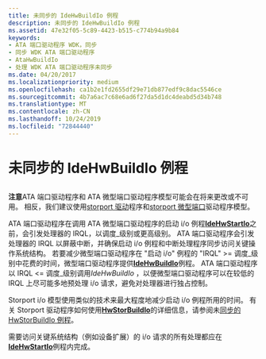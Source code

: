 ```yaml
---
title: 未同步的 IdeHwBuildIo 例程
description: 未同步的 IdeHwBuildIo 例程
ms.assetid: 47e32f05-5c89-4423-b515-c774b94a9b84
keywords:
- ATA 端口驱动程序 WDK，同步
- 同步 WDK ATA 端口驱动程序
- AtaHwBuildIo
- 处理 WDK ATA 端口驱动程序未同步
ms.date: 04/20/2017
ms.localizationpriority: medium
ms.openlocfilehash: ca1b2e1fd2655df29e71db877edf9c8dac5546ce
ms.sourcegitcommit: 4b7a6ac7c68e6ad6f27da5d1dc4deabd5d34b748
ms.translationtype: MT
ms.contentlocale: zh-CN
ms.lasthandoff: 10/24/2019
ms.locfileid: "72844440"
---
```

# <a name="unsynchronized-idehwbuildio-routine"></a>未同步的 IdeHwBuildIo 例程


## <span id="ddk_unsynchronized_atahwbuildio_routine_kg"></span><span id="DDK_UNSYNCHRONIZED_ATAHWBUILDIO_ROUTINE_KG"></span>


**注意**ATA 端口驱动程序和 ATA 微型端口驱动程序模型可能会在将来更改或不可用。 相反，我们建议使用[storport 驱动](https://docs.microsoft.com/windows-hardware/drivers/storage/storport-driver)程序和[storport 微型端口](https://docs.microsoft.com/windows-hardware/drivers/storage/storport-miniport-drivers)驱动程序模型。


ATA 端口驱动程序在调用 ATA 微型端口驱动程序的启动 i/o 例程[**IdeHwStartIo**](https://docs.microsoft.com/windows-hardware/drivers/ddi/irb/nc-irb-ide_hw_startio)之前，会引发处理器的 IRQL，以调度\_级别或更高级别。 ATA 端口驱动程序会引发处理器的 IRQL 以屏蔽中断，并确保启动 i/o 例程和中断处理程序同步访问关键操作系统结构。 若要减少微型端口驱动程序在 "启动 i/o" 例程的 "IRQL" &gt;= 调度\_级别中花费的时间，微型端口驱动程序提供[**IdeHwBuildIo**](https://docs.microsoft.com/windows-hardware/drivers/ddi/irb/nc-irb-ide_hw_buildio)例程。 ATA 端口驱动程序以 IRQL &lt;= 调度\_级别调用*IdeHwBuildIo* ，以便微型端口驱动程序可以在较低的 IRQL 上尽可能多地预处理 i/o 请求，避免对处理器进行独占控制。

Storport i/o 模型使用类似的技术来最大程度地减少启动 i/o 例程所用的时间。 有关 Storport 驱动程序如何使用[**HwStorBuildIo**](https://docs.microsoft.com/windows-hardware/drivers/ddi/storport/nc-storport-hw_buildio)的详细信息，请参阅未[同步的 HwStorBuildIo 例程](unsynchronized-hwstorbuildio-routine.md)。

需要访问关键系统结构（例如设备扩展）的 i/o 请求的所有处理都应在[**IdeHwStartIo**](https://docs.microsoft.com/windows-hardware/drivers/ddi/irb/nc-irb-ide_hw_startio)例程内完成。

 

 


